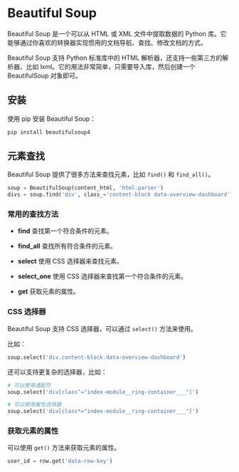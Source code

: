 # Beautiful Soup

Beautiful Soup 是一个可以从 HTML 或 XML 文件中提取数据的 Python 库。它能够通过你喜欢的转换器实现惯用的文档导航、查找、修改文档的方式。

Beautiful Soup 支持 Python 标准库中的 HTML 解析器，还支持一些第三方的解析器，比如 lxml。它的用法非常简单，只需要导入库，然后创建一个 BeautifulSoup 对象即可。

## 安装

使用 pip 安装 Beautiful Soup：

```bash
pip install beautifulsoup4
```

## 元素查找

Beautiful Soup 提供了很多方法来查找元素，比如 `find()` 和 `find_all()`。

```python
soup = BeautifulSoup(content_html, 'html.parser')
divs = soup.find('div', class_='content-block data-overview-dashboard')
```

### 常用的查找方法

- **find** 查找第一个符合条件的元素。

- **find_all** 查找所有符合条件的元素。

- **select** 使用 CSS 选择器来查找元素。

- **select_one** 使用 CSS 选择器来查找第一个符合条件的元素。

- **get** 获取元素的属性。

### CSS 选择器

Beautiful Soup 支持 CSS 选择器，可以通过 `select()` 方法来使用。

比如：

```python
soup.select('div.content-block.data-overview-dashboard')
```

还可以支持更复杂的选择器，比如：

```python
# 可以使用通配符
soup.select('div[class^="index-module__ring-container___"]')

# 可以使用属性选择器
soup.select('div[class*="index-module__ring-container___"]')
```

### 获取元素的属性

可以使用 `get()` 方法来获取元素的属性。

```python
user_id = row.get('data-row-key')
```
